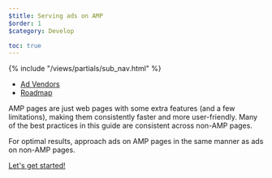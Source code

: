 ```yaml
---
$title: Serving ads on AMP
$order: 1
$category: Develop

toc: true
---
```

<div class="toc">
{% include "/views/partials/sub_nav.html" %}
  <ul>
    <li><a href="/docs/ads_analytics/ads_vendors.html">Ad Vendors</a></li>
    <li><a href="/roadmap">Roadmap</a></li>
  </ul>
</div>

AMP pages are just web pages with some extra features (and a few limitations), making them consistently faster and more user-friendly. Many of the best practices in this guide are consistent across non-AMP pages.

For optimal results, approach ads on AMP pages in the same manner as ads on non-AMP pages.

<a class="button go-button" href="/docs/ads_analytics/ads_getting_started.html">Let's get started!</a>
